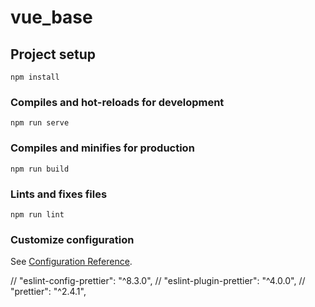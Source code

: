 # vue_base

## Project setup
```
npm install
```

### Compiles and hot-reloads for development
```
npm run serve
```

### Compiles and minifies for production
```
npm run build
```

### Lints and fixes files
```
npm run lint
```

### Customize configuration
See [Configuration Reference](https://cli.vuejs.org/config/).


// "eslint-config-prettier": "^8.3.0",
// "eslint-plugin-prettier": "^4.0.0",
// "prettier": "^2.4.1",